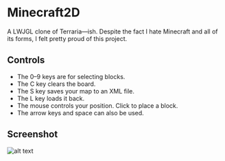 # Minecraft2D
A LWJGL clone of Terraria—ish.
Despite the fact I hate Minecraft and all of its forms, I felt pretty proud of this project. 
## Controls
 - The 0–9 keys are for selecting blocks.
 - The C key clears the board.
 - The S key saves your map to an XML file.
 - The L key loads it back.
 - The mouse controls your position. Click to place a block.
 - The arrow keys and space can also be used.

## Screenshot
![alt text](https://3.bp.blogspot.com/-uKpEeZUw6TU/WWEsGhkOp2I/AAAAAAAAC2U/tTDlsN7RKSMbuzBbPdm2J8NUqBStNsEqgCLcBGAs/s320/screenshot.png)
